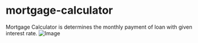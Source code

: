 # mortgage-calculator
Mortgage Calculator is determines the monthly payment of  loan with given interest rate. 
![Image](https://i.ibb.co/Sy1Q7n6/123.png)
